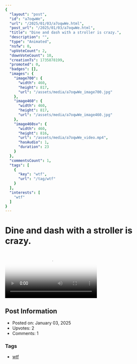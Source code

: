 ```yaml
---
{
  "layout": "post",
  "id": "a7oqwWe",
  "url": "/2025/01/03/a7oqwWe.html",
  "post_url": "/2025/01/03/a7oqwWe.html",
  "title": "Dine and dash with a stroller is crazy.",
  "description": "",
  "type": "Animated",
  "nsfw": 0,
  "upVoteCount": 2,
  "downVoteCount": 10,
  "creationTs": 1735878199,
  "promoted": 0,
  "badges": [],
  "images": {
    "image700": {
      "width": 460,
      "height": 817,
      "url": "/assets/media/a7oqwWe_image700.jpg"
    },
    "image460": {
      "width": 460,
      "height": 817,
      "url": "/assets/media/a7oqwWe_image460.jpg"
    },
    "image460sv": {
      "width": 460,
      "height": 816,
      "url": "/assets/media/a7oqwWe_video.mp4",
      "hasAudio": 1,
      "duration": 23
    }
  },
  "commentsCount": 1,
  "tags": [
    {
      "key": "wtf",
      "url": "/tag/wtf"
    }
  ],
  "interests": [
    "wtf"
  ]
}
---
```


# Dine and dash with a stroller is crazy.

<video controls playsinline loop poster="/assets/media/a7oqwWe_image460.jpg">
  <source src="/assets/media/a7oqwWe_video.mp4" type="video/mp4">
  Your browser does not support the video tag.
</video>

## Post Information

- Posted on: January 03, 2025
- Upvotes: 2
- Comments: 1

### Tags

- [wtf](/tag/wtf)
